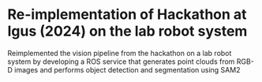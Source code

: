 # Re-implementation of Hackathon at Igus (2024) on the lab robot system

Reimplemented the vision pipeline from the hackathon on a lab robot system by developing a ROS service that generates point clouds from RGB-D images and performs object detection and segmentation using SAM2
